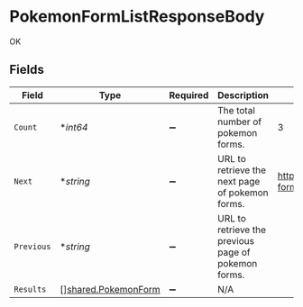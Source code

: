 # PokemonFormListResponseBody

OK


## Fields

| Field                                                      | Type                                                       | Required                                                   | Description                                                | Example                                                    |
| ---------------------------------------------------------- | ---------------------------------------------------------- | ---------------------------------------------------------- | ---------------------------------------------------------- | ---------------------------------------------------------- |
| `Count`                                                    | **int64*                                                   | :heavy_minus_sign:                                         | The total number of pokemon forms.                         | 3                                                          |
| `Next`                                                     | **string*                                                  | :heavy_minus_sign:                                         | URL to retrieve the next page of pokemon forms.            | https://pokeapi.co/api/v2/pokemon-form/?offset=20&limit=20 |
| `Previous`                                                 | **string*                                                  | :heavy_minus_sign:                                         | URL to retrieve the previous page of pokemon forms.        |                                                            |
| `Results`                                                  | [][shared.PokemonForm](../../models/shared/pokemonform.md) | :heavy_minus_sign:                                         | N/A                                                        |                                                            |